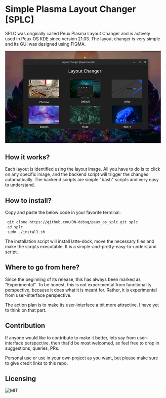 # Simple Plasma Layout Changer [SPLC]
SPLC was originally called Peux Plasma Layout Changer and is actively used in Peux OS KDE since version 21.03. The layout changer is very simple and its GUI was designed using FIGMA. 

![splc](https://github.com/DN-debug/peux_os_splc/blob/main/splc.png)

## How it works?
Each layout is identified using the layout image. All you have to do is to click on any specific image, and the backend script will trigger the changes automatically. The backend scripts are simple "bash" scripts and very easy to understand.

## How to install?
Copy and paste the below code in your favorite terminal:

```
 git clone https://github.com/DN-debug/peux_os_splc.git splc
 cd splc
 sudo ./install.sh
```

The installation script will install latte-dock, move the necessary files and make the scripts executable. It is a simple-and-pretty-easy-to-understand script.

## Where to go from here?
Since the beginning of its release, this has always been marked as "Experimental". To be honest, this is not experimental from functionality perspective, because it does what it is meant for. Rather, it is experimental from user-interface perspective. 

The action plan is to make its user-interface a bit more attractive. I have yet to think on that part.

## Contribution
If anyone would like to contribute to make it better, lets say from user-interface perspective, then that'd be most welcomed, so feel free to drop in suggestions, queries, PRs.

Personal use or use in your own project as you want, but please make sure to give credit links to this repo.

## Licensing
![MIT](https://github.com/DN-debug/peux_os_splc/blob/main/LICENSE)
